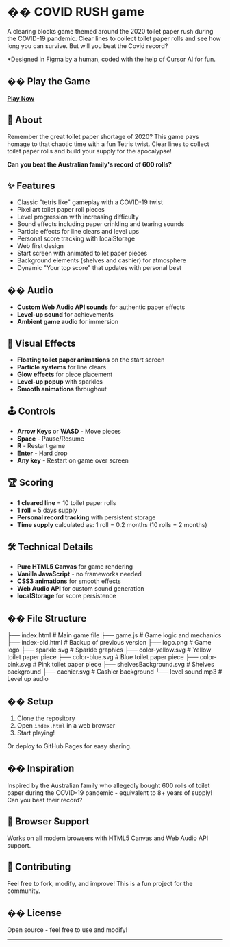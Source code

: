 # �� COVID RUSH game

A clearing blocks game themed around the 2020 toilet paper rush during the COVID-19 pandemic. Clear lines to collect toilet paper rolls and see how long you can survive. But will you beat the Covid record? 

*Designed in Figma by a human, coded with the help of Cursor AI for fun.

## �� Play the Game

[**Play Now**](https://yourusername.github.io/covid-tetris)

## 🎯 About

Remember the great toilet paper shortage of 2020? This game pays homage to that chaotic time with a fun Tetris twist. Clear lines to collect toilet paper rolls and build your supply for the apocalypse!

**Can you beat the Australian family's record of 600 rolls?**

## ✨ Features

- Classic "tetris like" gameplay with a COVID-19 twist
- Pixel art toilet paper roll pieces
- Level progression with increasing difficulty
- Sound effects including paper crinkling and tearing sounds
- Particle effects for line clears and level ups
- Personal score tracking with localStorage
- Web first design
- Start screen with animated toilet paper pieces
- Background elements (shelves and cashier) for atmosphere
- Dynamic "Your top score" that updates with personal best

## �� Audio

- **Custom Web Audio API sounds** for authentic paper effects
- **Level-up sound** for achievements
- **Ambient game audio** for immersion

## 🎨 Visual Effects

- **Floating toilet paper animations** on the start screen
- **Particle systems** for line clears
- **Glow effects** for piece placement
- **Level-up popup** with sparkles
- **Smooth animations** throughout

## 🕹️ Controls

- **Arrow Keys** or **WASD** - Move pieces
- **Space** - Pause/Resume
- **R** - Restart game
- **Enter** - Hard drop
- **Any key** - Restart on game over screen

## 🏆 Scoring

- **1 cleared line** = 10 toilet paper rolls
- **1 roll** = 5 days supply
- **Personal record tracking** with persistent storage
- **Time supply** calculated as: 1 roll = 0.2 months (10 rolls = 2 months)

## 🛠️ Technical Details

- **Pure HTML5 Canvas** for game rendering
- **Vanilla JavaScript** - no frameworks needed
- **CSS3 animations** for smooth effects
- **Web Audio API** for custom sound generation
- **localStorage** for score persistence

## �� File Structure

├── index.html # Main game file
├── game.js # Game logic and mechanics
├── index-old.html # Backup of previous version
├── logo.png # Game logo
├── sparkle.svg # Sparkle graphics
├── color-yellow.svg # Yellow toilet paper piece
├── color-blue.svg # Blue toilet paper piece
├── color-pink.svg # Pink toilet paper piece
├── shelvesBackground.svg # Shelves background
├── cachier.svg # Cashier background
└── level sound.mp3 # Level up audio


## �� Setup

1. Clone the repository
2. Open `index.html` in a web browser
3. Start playing!

Or deploy to GitHub Pages for easy sharing.

## �� Inspiration

Inspired by the Australian family who allegedly bought 600 rolls of toilet paper during the COVID-19 pandemic - equivalent to 8+ years of supply! Can you beat their record?

## 📱 Browser Support

Works on all modern browsers with HTML5 Canvas and Web Audio API support.

## 🤝 Contributing

Feel free to fork, modify, and improve! This is a fun project for the community.

## �� License

Open source - feel free to use and modify!

---
